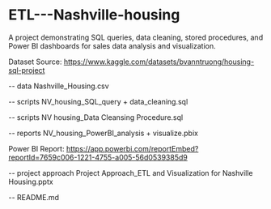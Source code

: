 # ETL---Nashville-housing
A project demonstrating SQL queries, data cleaning, stored procedures, and Power BI dashboards for sales data analysis and visualization.

Dataset Source: https://www.kaggle.com/datasets/bvanntruong/housing-sql-project

-- data Nashville_Housing.csv

-- scripts NV_housing_SQL_query + data_cleaning.sql

-- scripts NV housing_Data Cleansing Procedure.sql

-- reports NV_housing_PowerBI_analysis + visualize.pbix

  Power BI Report: https://app.powerbi.com/reportEmbed?reportId=7659c006-1221-4755-a005-56d0539385d9

-- project approach Project Approach_ETL and Visualization for Nashville Housing.pptx
  
-- README.md
